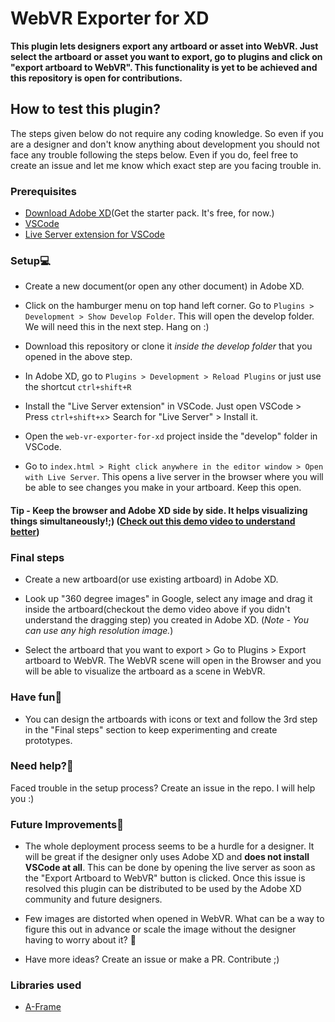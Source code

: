 # WebVR Exporter for XD

**This plugin lets designers export any artboard or asset into WebVR. Just select the artboard or asset you want to export, go to plugins and click on "export artboard to WebVR". This functionality is yet to be achieved and this repository is open for contributions.**

## How to test this plugin?

The steps given below do not require any coding knowledge. So even if you are a designer and don't know anything about development you should not face any trouble following the steps below. Even if you do, feel free to create an issue and let me know which exact step are you facing trouble in. 

### Prerequisites

- [Download Adobe XD](https://www.adobe.com/products/xd.html?sdid=12B9F15S&mv=Search&ef_id=CjwKCAjwq832BRA5EiwACvCWsdtljfu-P6dY5cwDYa75OqxZKuB0k7SfgEylYnLDM0ACb4wrcZ7CQBoClLIQAvD_BwE:G:s&s_kwcid=AL!3085!3!394015010053!e!!g!!adobe%20xd#)(Get the starter pack. It's free, for now.)
- [VSCode](https://code.visualstudio.com/)
- [Live Server extension for VSCode](https://github.com/ritwickdey/vscode-live-server)

### Setup💻

- Create a new document(or open any other document) in Adobe XD.

- Click on the hamburger menu on top hand left corner. Go to `Plugins > Development > Show Develop Folder`. This will open the develop folder. We will need this in the next step. Hang on :)

- Download this repository or clone it *inside the develop folder* that you opened in the above step.

- In Adobe XD, go to `Plugins > Development > Reload Plugins` or just use the shortcut `ctrl+shift+R`

- Install the "Live Server extension" in VSCode. Just open VSCode > Press `ctrl+shift+x`> Search for "Live Server" > Install it.

- Open the `web-vr-exporter-for-xd` project inside the "develop" folder in VSCode.

- Go to `index.html > Right click anywhere in the editor window > Open with Live Server`. This opens a live server in the browser where you will be able to see changes you make in your artboard. Keep this open.

#### Tip - Keep the browser and Adobe XD side by side. It helps visualizing things simultaneously!;) ([Check out this demo video to understand better](https://www.youtube.com/watch?v=M0qm_HESQ2E))

### Final steps

- Create a new artboard(or use existing artboard) in Adobe XD.

- Look up "360 degree images" in Google, select any image and drag it inside the artboard(checkout the demo video above if you didn't understand the dragging step) you created in Adobe XD. (*Note - You can use any high resolution image.*)

- Select the artboard that you want to export > Go to Plugins > Export artboard to WebVR. The WebVR scene will open in the Browser and you will be able to visualize the artboard as a scene in WebVR.

### Have fun🥳

- You can design the artboards with icons or text and follow the 3rd step in the "Final steps" section to keep experimenting and create prototypes.



### Need help?🤝

Faced trouble in the setup process? Create an issue in the repo. I will help you :)


### Future Improvements🤔

- The whole deployment process seems to be a hurdle for a designer. It will be great if the designer only uses Adobe XD and **does not install VSCode at all**. This can be done by opening the live server as soon as the "Export Artboard to WebVR" button is clicked. Once this issue is resolved this plugin can be distributed to be used by the Adobe XD community and future designers.

- Few images are distorted when opened in WebVR. What can be a way to figure this out in advance or scale the image without the designer having to worry about it? 🤔
- Have more ideas? Create an issue or make a PR. Contribute ;)


### Libraries used
- [A-Frame](https://aframe.io/)